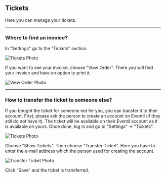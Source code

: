 ## Tickets

Here you can manage your tickets.

---

### Where to find an invoice?
In "Settings" go to the "Tickets" section.

![Tickets Photo](/images/tickets1-new.svg)

If you want to see your invoice, choose "View Order". There you will find your invoice and have an option to print it.

![View Order Photo](/images/tickets2-new.svg)

---

### How to transfer the ticket to someone else?

If you bought the ticket for someone not for you, you can transfer it to their account. First, please ask the person to create an account on Eventil (if they still do not have it). The ticket will be available on their Eventil account as it is available on yours. Once done, log in and go to "Settings" → "Tickets".

![Tickets Photo](/images/tickets1-new.svg)

Choose "Show Tickets". Then choose "Transfer Ticket". Here you have to enter the e-mail address which the person used for creating the account.

![Transfer Ticket Photo](/images/tickets3-new.svg)

Click "Save" and the ticket is transferred.

